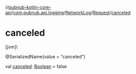//[pubnub-kotlin-core-api](../../../../index.md)/[com.pubnub.api.logging](../../index.md)/[NetworkLog](../index.md)/[Request](index.md)/[canceled](canceled.md)

# canceled

[jvm]\

@SerializedName(value = &quot;canceled&quot;)

val [canceled](canceled.md): [Boolean](https://kotlinlang.org/api/core/kotlin-stdlib/kotlin/-boolean/index.html) = false
